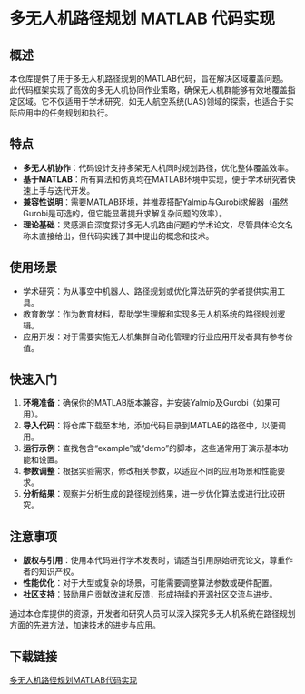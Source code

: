 # 多无人机路径规划 MATLAB 代码实现

## 概述

本仓库提供了用于多无人机路径规划的MATLAB代码，旨在解决区域覆盖问题。此代码框架实现了高效的多无人机协同作业策略，确保无人机群能够有效地覆盖指定区域。它不仅适用于学术研究，如无人航空系统(UAS)领域的探索，也适合于实际应用中的任务规划和执行。

## 特点

- **多无人机协作**：代码设计支持多架无人机同时规划路径，优化整体覆盖效率。
- **基于MATLAB**：所有算法和仿真均在MATLAB环境中实现，便于学术研究者快速上手与迭代开发。
- **兼容性说明**：需要MATLAB环境，并推荐搭配Yalmip与Gurobi求解器（虽然Gurobi是可选的，但它能显著提升求解复杂问题的效率）。
- **理论基础**：灵感源自深度探讨多无人机路由问题的学术论文，尽管具体论文名称未直接给出，但代码实践了其中提出的概念和技术。

## 使用场景

- 学术研究：为从事空中机器人、路径规划或优化算法研究的学者提供实用工具。
- 教育教学：作为教育材料，帮助学生理解和实现多无人机系统的路径规划逻辑。
- 应用开发：对于需要实施无人机集群自动化管理的行业应用开发者具有参考价值。

## 快速入门

1. **环境准备**：确保你的MATLAB版本兼容，并安装Yalmip及Gurobi（如果可用）。
2. **导入代码**：将仓库下载至本地，添加代码目录到MATLAB的路径中，以便调用。
3. **运行示例**：查找包含“example”或“demo”的脚本，这些通常用于演示基本功能和设置。
4. **参数调整**：根据实验需求，修改相关参数，以适应不同的应用场景和性能要求。
5. **分析结果**：观察并分析生成的路径规划结果，进一步优化算法或进行比较研究。

## 注意事项

- **版权与引用**：使用本代码进行学术发表时，请适当引用原始研究论文，尊重作者的知识产权。
- **性能优化**：对于大型或复杂的场景，可能需要调整算法参数或硬件配置。
- **社区支持**：鼓励用户贡献改进和反馈，形成持续的开源社区交流与进步。

通过本仓库提供的资源，开发者和研究人员可以深入探究多无人机系统在路径规划方面的先进方法，加速技术的进步与应用。

## 下载链接

[多无人机路径规划MATLAB代码实现](https://pan.quark.cn/s/5c210565c70a)